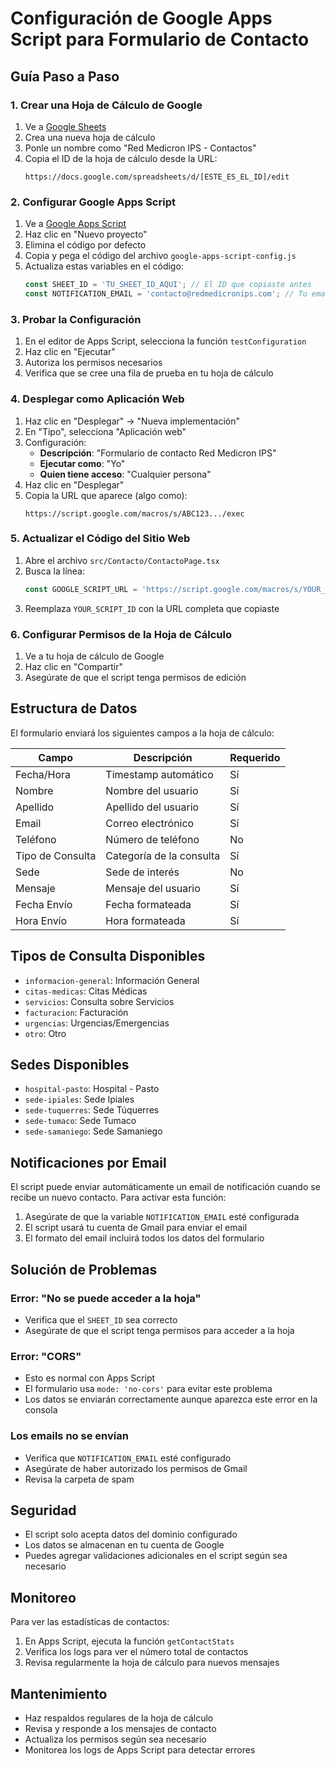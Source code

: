 # Configuración de Google Apps Script para Formulario de Contacto

## Guía Paso a Paso

### 1. Crear una Hoja de Cálculo de Google

1. Ve a [Google Sheets](https://sheets.google.com)
2. Crea una nueva hoja de cálculo
3. Ponle un nombre como "Red Medicron IPS - Contactos"
4. Copia el ID de la hoja de cálculo desde la URL:
   ```
   https://docs.google.com/spreadsheets/d/[ESTE_ES_EL_ID]/edit
   ```

### 2. Configurar Google Apps Script

1. Ve a [Google Apps Script](https://script.google.com)
2. Haz clic en "Nuevo proyecto"
3. Elimina el código por defecto
4. Copia y pega el código del archivo `google-apps-script-config.js`
5. Actualiza estas variables en el código:
   ```javascript
   const SHEET_ID = 'TU_SHEET_ID_AQUI'; // El ID que copiaste antes
   const NOTIFICATION_EMAIL = 'contacto@redmedicronips.com'; // Tu email
   ```

### 3. Probar la Configuración

1. En el editor de Apps Script, selecciona la función `testConfiguration`
2. Haz clic en "Ejecutar"
3. Autoriza los permisos necesarios
4. Verifica que se cree una fila de prueba en tu hoja de cálculo

### 4. Desplegar como Aplicación Web

1. Haz clic en "Desplegar" → "Nueva implementación"
2. En "Tipo", selecciona "Aplicación web"
3. Configuración:
   - **Descripción**: "Formulario de contacto Red Medicron IPS"
   - **Ejecutar como**: "Yo"
   - **Quien tiene acceso**: "Cualquier persona"
4. Haz clic en "Desplegar"
5. Copia la URL que aparece (algo como):
   ```
   https://script.google.com/macros/s/ABC123.../exec
   ```

### 5. Actualizar el Código del Sitio Web

1. Abre el archivo `src/Contacto/ContactoPage.tsx`
2. Busca la línea:
   ```javascript
   const GOOGLE_SCRIPT_URL = 'https://script.google.com/macros/s/YOUR_SCRIPT_ID/exec';
   ```
3. Reemplaza `YOUR_SCRIPT_ID` con la URL completa que copiaste

### 6. Configurar Permisos de la Hoja de Cálculo

1. Ve a tu hoja de cálculo de Google
2. Haz clic en "Compartir"
3. Asegúrate de que el script tenga permisos de edición

## Estructura de Datos

El formulario enviará los siguientes campos a la hoja de cálculo:

| Campo | Descripción | Requerido |
|-------|-------------|-----------|
| Fecha/Hora | Timestamp automático | Sí |
| Nombre | Nombre del usuario | Sí |
| Apellido | Apellido del usuario | Sí |
| Email | Correo electrónico | Sí |
| Teléfono | Número de teléfono | No |
| Tipo de Consulta | Categoría de la consulta | Sí |
| Sede | Sede de interés | No |
| Mensaje | Mensaje del usuario | Sí |
| Fecha Envío | Fecha formateada | Sí |
| Hora Envío | Hora formateada | Sí |

## Tipos de Consulta Disponibles

- `informacion-general`: Información General
- `citas-medicas`: Citas Médicas
- `servicios`: Consulta sobre Servicios
- `facturacion`: Facturación
- `urgencias`: Urgencias/Emergencias
- `otro`: Otro

## Sedes Disponibles

- `hospital-pasto`: Hospital - Pasto
- `sede-ipiales`: Sede Ipiales
- `sede-tuquerres`: Sede Túquerres
- `sede-tumaco`: Sede Tumaco
- `sede-samaniego`: Sede Samaniego

## Notificaciones por Email

El script puede enviar automáticamente un email de notificación cuando se recibe un nuevo contacto. Para activar esta función:

1. Asegúrate de que la variable `NOTIFICATION_EMAIL` esté configurada
2. El script usará tu cuenta de Gmail para enviar el email
3. El formato del email incluirá todos los datos del formulario

## Solución de Problemas

### Error: "No se puede acceder a la hoja"
- Verifica que el `SHEET_ID` sea correcto
- Asegúrate de que el script tenga permisos para acceder a la hoja

### Error: "CORS"
- Esto es normal con Apps Script
- El formulario usa `mode: 'no-cors'` para evitar este problema
- Los datos se enviarán correctamente aunque aparezca este error en la consola

### Los emails no se envían
- Verifica que `NOTIFICATION_EMAIL` esté configurado
- Asegúrate de haber autorizado los permisos de Gmail
- Revisa la carpeta de spam

## Seguridad

- El script solo acepta datos del dominio configurado
- Los datos se almacenan en tu cuenta de Google
- Puedes agregar validaciones adicionales en el script según sea necesario

## Monitoreo

Para ver las estadísticas de contactos:

1. En Apps Script, ejecuta la función `getContactStats`
2. Verifica los logs para ver el número total de contactos
3. Revisa regularmente la hoja de cálculo para nuevos mensajes

## Mantenimiento

- Haz respaldos regulares de la hoja de cálculo
- Revisa y responde a los mensajes de contacto
- Actualiza los permisos según sea necesario
- Monitorea los logs de Apps Script para detectar errores
